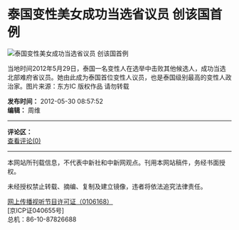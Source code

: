 # 泰国变性美女成功当选省议员 创该国首例

![泰国变性美女成功当选省议员 创该国首例](U334P4T426D105231F16470DT20120530085752.jpg)

当地时间2012年5月29日，泰国一名变性人在选举中击败其他候选人，成功当选北部难府省议员。她由此成为泰国首位变性人议员，也是泰国级别最高的变性人政治家。图片来源：东方IC 版权作品 请勿转载

**发布时间：** 2012-05-30 08:57:52  
**编辑：** 周维

---

**评论区：**  
[查看评论(0)](http://comment.chinanews.com/comments/comments.php?newsid=3925143)  

---

本网站所刊载信息，不代表中新社和中新网观点。刊用本网站稿件，务经书面授权。

未经授权禁止转载、摘编、复制及建立镜像，违者将依法追究法律责任。

[网上传播视听节目许可证（0106168）](http://www.chinanews.com/news/xuke.html)  
[京ICP证040655号]  
总机：86-10-87826688
<!-- tcd_original_link https://www.chinanews.com.cn/tp/hd2011/2012/05-30/105231.shtml -->
